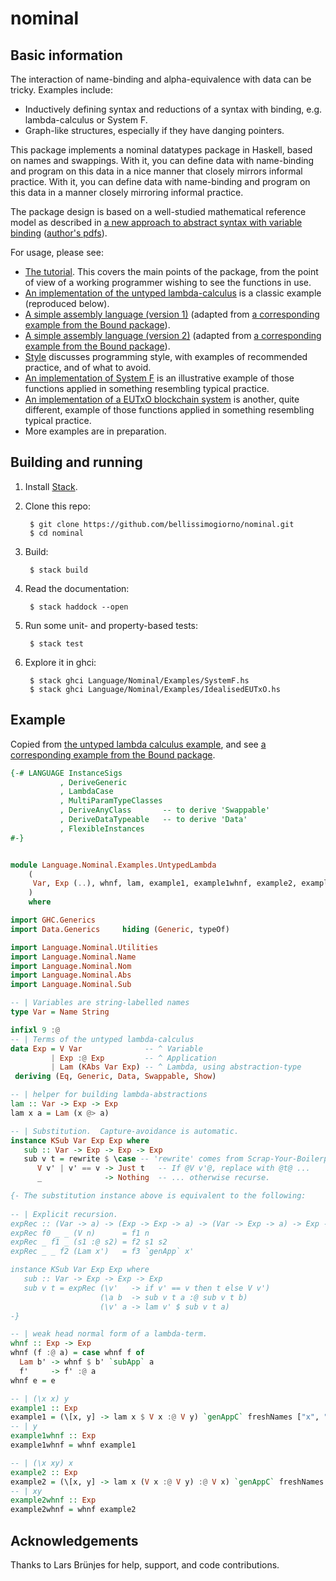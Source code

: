 # nominal

## Basic information

The interaction of name-binding and alpha-equivalence with data can be tricky.  Examples include:

* Inductively defining syntax and reductions of a syntax with binding, e.g. lambda-calculus or System F.
* Graph-like structures, especially if they have danging pointers.

This package implements a nominal datatypes package in Haskell, based on names and swappings.  With it, you can define data with name-binding and program on this data in a nice manner that closely mirrors informal practice. 
With it, you can define data with name-binding and program on this data in a manner closely mirroring informal practice.

The package design is based on a well-studied mathematical reference model as described in [a new approach to abstract syntax with variable binding](https://link.springer.com/article/10.1007/s001650200016) ([author's pdfs](http://www.gabbay.org.uk/papers.html#newaas-jv)).

For usage, please see: 

* [The tutorial](https://github.com/bellissimogiorno/nominal/blob/master/src/Language/Nominal/Examples/Tutorial.hs).  This covers the main points of the package, from the point of view of a working programmer wishing to see the functions in use.  
* [An implementation of the untyped lambda-calculus](https://github.com/bellissimogiorno/nominal/blob/master/src/Language/Nominal/Examples/UntypedLambda.hs) is a classic example (reproduced below).
* [A simple assembly language (version 1)](https://github.com/bellissimogiorno/nominal/blob/master/src/Language/Nominal/Examples/Assembly1.hs) (adapted from [a corresponding example from the Bound package](https://github.com/ekmett/bound/blob/master/examples/Imperative.hs)).  
* [A simple assembly language (version 2)](https://github.com/bellissimogiorno/nominal/blob/master/src/Language/Nominal/Examples/Assembly2.hs) (adapted from [a corresponding example from the Bound package](https://github.com/ekmett/bound/blob/master/examples/Imperative.hs)).  
* [Style](https://github.com/bellissimogiorno/nominal/blob/master/src/Language/Nominal/Examples/Style.hs) discusses programming style, with examples of recommended practice, and of what to avoid.
* [An implementation of System F](https://github.com/bellissimogiorno/nominal/blob/master/src/Language/Nominal/Examples/SystemF.hs) is an illustrative example of those functions applied in something resembling typical practice.
* [An implementation of a EUTxO blockchain system](https://github.com/bellissimogiorno/nominal/blob/master/src/Language/Nominal/Examples/IdealisedEUTxO.hs) is another, quite different, example of those functions applied in something resembling typical practice.
* More examples are in preparation. 


## Building and running

1. Install [Stack](https://github.com/commercialhaskell/stack).

2. Clone this repo:

        $ git clone https://github.com/bellissimogiorno/nominal.git
        $ cd nominal 

3. Build:

        $ stack build 

4. Read the documentation:

        $ stack haddock --open 

5. Run some unit- and property-based tests: 

        $ stack test 

5. Explore it in ghci:

        $ stack ghci Language/Nominal/Examples/SystemF.hs 
        $ stack ghci Language/Nominal/Examples/IdealisedEUTxO.hs 

## Example

Copied from [the untyped lambda calculus example](https://github.com/bellissimogiorno/nominal/blob/master/src/Language/Nominal/Examples/UntypedLambda.hs), and see [a corresponding example from the Bound package](https://hackage.haskell.org/package/bound).  

```haskell
{-# LANGUAGE InstanceSigs          
           , DeriveGeneric         
           , LambdaCase 
           , MultiParamTypeClasses 
           , DeriveAnyClass       -- to derive 'Swappable' 
           , DeriveDataTypeable   -- to derive 'Data' 
           , FlexibleInstances     
#-}


module Language.Nominal.Examples.UntypedLambda
    ( 
     Var, Exp (..), whnf, lam, example1, example1whnf, example2, example2whnf 
    )
    where

import GHC.Generics
import Data.Generics     hiding (Generic, typeOf)

import Language.Nominal.Utilities
import Language.Nominal.Name 
import Language.Nominal.Nom
import Language.Nominal.Abs 
import Language.Nominal.Sub 

-- | Variables are string-labelled names
type Var = Name String 

infixl 9 :@
-- | Terms of the untyped lambda-calculus 
data Exp = V Var              -- ^ Variable 
         | Exp :@ Exp         -- ^ Application 
         | Lam (KAbs Var Exp) -- ^ Lambda, using abstraction-type 
 deriving (Eq, Generic, Data, Swappable, Show)

-- | helper for building lambda-abstractions 
lam :: Var -> Exp -> Exp 
lam x a = Lam (x @> a)

-- | Substitution.  Capture-avoidance is automatic.
instance KSub Var Exp Exp where
   sub :: Var -> Exp -> Exp -> Exp 
   sub v t = rewrite $ \case -- 'rewrite' comes from Scrap-Your-Boilerplate generics.  It goes automatically under the binder. 
      V v' | v' == v -> Just t   -- If @V v'@, replace with @t@ ... 
      _              -> Nothing  -- ... otherwise recurse.

{- The substitution instance above is equivalent to the following:
 
-- | Explicit recursion.     
expRec :: (Var -> a) -> (Exp -> Exp -> a) -> (Var -> Exp -> a) -> Exp -> a 
expRec f0 _ _ (V n)      = f1 n
expRec _ f1 _ (s1 :@ s2) = f2 s1 s2
expRec _ _ f2 (Lam x')   = f3 `genApp` x' 

instance KSub Var Exp Exp where
   sub :: Var -> Exp -> Exp -> Exp 
   sub v t = expRec (\v'   -> if v' == v then t else V v') 
                    (\a b  -> sub v t a :@ sub v t b) 
                    (\v' a -> lam v' $ sub v t a)
-}

-- | weak head normal form of a lambda-term.
whnf :: Exp -> Exp 
whnf (f :@ a) = case whnf f of
  Lam b' -> whnf $ b' `subApp` a  
  f'     -> f' :@ a
whnf e = e

-- | (\x x) y
example1 :: Exp
example1 = (\[x, y] -> lam x $ V x :@ V y) `genAppC` freshNames ["x", "y"] 
-- | y
example1whnf :: Exp
example1whnf = whnf example1

-- | (\x xy) x
example2 :: Exp
example2 = (\[x, y] -> lam x (V x :@ V y) :@ V x) `genAppC` freshNames ["x", "y"] 
-- | xy
example2whnf :: Exp
example2whnf = whnf example2
```

## Acknowledgements

Thanks to Lars Brünjes for help, support, and code contributions. 
